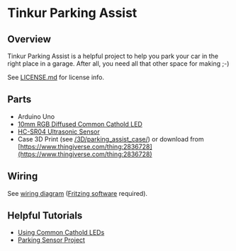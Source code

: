 # Tinkur Parking Assist

## Overview

Tinkur Parking Assist is a helpful project to help you park your car in the right place in a garage.  After all, you need all that other space for making ;-)

See [LICENSE.md](LICENSE.md) for license info.

## Parts

* Arduino Uno
* [10mm RGB Diffused Common Cathold LED](https://www.sparkfun.com/products/9264)
* [HC-SR04 Ultrasonic Sensor](https://www.sparkfun.com/products/13959)
* Case 3D Print (see [/3D/parking_assist_case/](/3D/parking_assist_case/)) or download from [https://www.thingiverse.com/thing:2836728](https://www.thingiverse.com/thing:2836728)

## Wiring

See [wiring diagram](wiringdiagram.fzz) ([Fritzing software](http://fritzing.org/home/) required).

## Helpful Tutorials
* [Using Common Cathold LEDs](https://learn.adafruit.com/adafruit-arduino-lesson-3-rgb-leds/overview)
* [Parking Sensor Project](https://www.thingiverse.com/thing:2808403)


